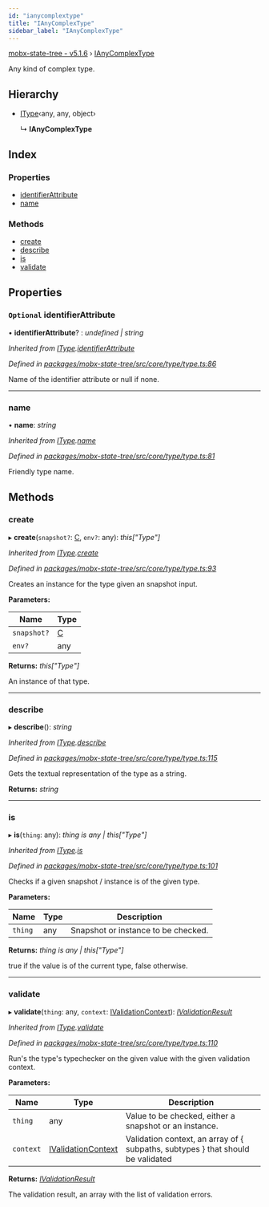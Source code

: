 ```yaml
---
id: "ianycomplextype"
title: "IAnyComplexType"
sidebar_label: "IAnyComplexType"
---
```


[mobx-state-tree - v5.1.6](../index.md) › [IAnyComplexType](ianycomplextype.md)

Any kind of complex type.

## Hierarchy

* [IType](itype.md)‹any, any, object›

  ↳ **IAnyComplexType**

## Index

### Properties

* [identifierAttribute](ianycomplextype.md#optional-identifierattribute)
* [name](ianycomplextype.md#name)

### Methods

* [create](ianycomplextype.md#create)
* [describe](ianycomplextype.md#describe)
* [is](ianycomplextype.md#is)
* [validate](ianycomplextype.md#validate)

## Properties

### `Optional` identifierAttribute

• **identifierAttribute**? : *undefined | string*

*Inherited from [IType](itype.md).[identifierAttribute](itype.md#optional-identifierattribute)*

*Defined in [packages/mobx-state-tree/src/core/type/type.ts:86](https://github.com/Slooowpoke/mobx-state-tree/blob/c1d1577f/packages/mobx-state-tree/src/core/type/type.ts#L86)*

Name of the identifier attribute or null if none.

___

###  name

• **name**: *string*

*Inherited from [IType](itype.md).[name](itype.md#name)*

*Defined in [packages/mobx-state-tree/src/core/type/type.ts:81](https://github.com/Slooowpoke/mobx-state-tree/blob/c1d1577f/packages/mobx-state-tree/src/core/type/type.ts#L81)*

Friendly type name.

## Methods

###  create

▸ **create**(`snapshot?`: [C](undefined), `env?`: any): *this["Type"]*

*Inherited from [IType](itype.md).[create](itype.md#create)*

*Defined in [packages/mobx-state-tree/src/core/type/type.ts:93](https://github.com/Slooowpoke/mobx-state-tree/blob/c1d1577f/packages/mobx-state-tree/src/core/type/type.ts#L93)*

Creates an instance for the type given an snapshot input.

**Parameters:**

Name | Type |
------ | ------ |
`snapshot?` | [C](undefined) |
`env?` | any |

**Returns:** *this["Type"]*

An instance of that type.

___

###  describe

▸ **describe**(): *string*

*Inherited from [IType](itype.md).[describe](itype.md#describe)*

*Defined in [packages/mobx-state-tree/src/core/type/type.ts:115](https://github.com/Slooowpoke/mobx-state-tree/blob/c1d1577f/packages/mobx-state-tree/src/core/type/type.ts#L115)*

Gets the textual representation of the type as a string.

**Returns:** *string*

___

###  is

▸ **is**(`thing`: any): *thing is any | this["Type"]*

*Inherited from [IType](itype.md).[is](itype.md#is)*

*Defined in [packages/mobx-state-tree/src/core/type/type.ts:101](https://github.com/Slooowpoke/mobx-state-tree/blob/c1d1577f/packages/mobx-state-tree/src/core/type/type.ts#L101)*

Checks if a given snapshot / instance is of the given type.

**Parameters:**

Name | Type | Description |
------ | ------ | ------ |
`thing` | any | Snapshot or instance to be checked. |

**Returns:** *thing is any | this["Type"]*

true if the value is of the current type, false otherwise.

___

###  validate

▸ **validate**(`thing`: any, `context`: [IValidationContext](../index.md#ivalidationcontext)): *[IValidationResult](../index.md#ivalidationresult)*

*Inherited from [IType](itype.md).[validate](itype.md#validate)*

*Defined in [packages/mobx-state-tree/src/core/type/type.ts:110](https://github.com/Slooowpoke/mobx-state-tree/blob/c1d1577f/packages/mobx-state-tree/src/core/type/type.ts#L110)*

Run's the type's typechecker on the given value with the given validation context.

**Parameters:**

Name | Type | Description |
------ | ------ | ------ |
`thing` | any | Value to be checked, either a snapshot or an instance. |
`context` | [IValidationContext](../index.md#ivalidationcontext) | Validation context, an array of { subpaths, subtypes } that should be validated |

**Returns:** *[IValidationResult](../index.md#ivalidationresult)*

The validation result, an array with the list of validation errors.
